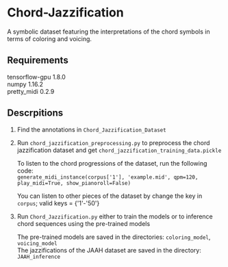 # Chord-Jazzification
A symbolic dataset featuring the interpretations of the chord symbols in terms of coloring and voicing.

## Requirements
   tensorflow-gpu 1.8.0 <br />
   numpy 1.16.2 <br />
   pretty_midi 0.2.9 <br />


## Descrpitions
1. Find the annotations in  `Chord_Jazzification_Dataset`
2. Run `chord_jazzification_preprocessing.py` to preprocess the chord jazzification dataset and get `chord_jazzification_training_data.pickle`
   
   To listen to the chord progressions of the dataset, run the following code: <br />
	 ```generate_midi_instance(corpus['1'], 'example.mid', qpm=120, play_midi=True, show_pianoroll=False)```

   You can listen to other pieces of the dataset by change the key in `corpus`; valid keys = {'1'-'50'}

3. Run `Chord_Jazzification.py` either to train the models or to inference chord sequences using the pre-trained models

   The pre-trained models are saved in the directories: `coloring_model`, `voicing_model` <br />
   The jazzifications of the JAAH dataset are saved in the directory: `JAAH_inference`
